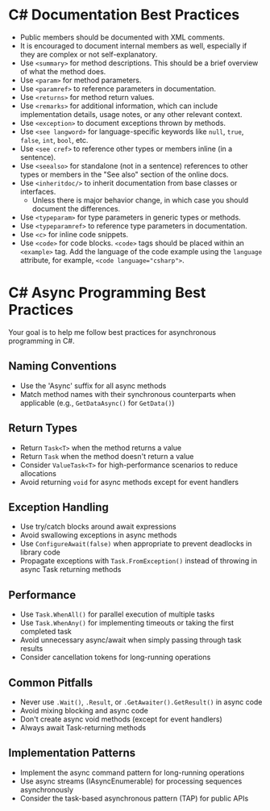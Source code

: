 # C# Documentation Best Practices

- Public members should be documented with XML comments.
- It is encouraged to document internal members as well, especially if they are complex or not self-explanatory.
- Use `<summary>` for method descriptions. This should be a brief overview of what the method does.
- Use `<param>` for method parameters.
- Use `<paramref>` to reference parameters in documentation.
- Use `<returns>` for method return values.
- Use `<remarks>` for additional information, which can include implementation details, usage notes, or any other relevant context.
- Use `<exception>` to document exceptions thrown by methods.
- Use `<see langword>` for language-specific keywords like `null`, `true`, `false`, `int`, `bool`, etc.
- Use `<see cref>` to reference other types or members inline (in a sentence).
- Use `<seealso>` for standalone (not in a sentence) references to other types or members in the "See also" section of the online docs.
- Use `<inheritdoc/>` to inherit documentation from base classes or interfaces.
  - Unless there is major behavior change, in which case you should document the differences.
- Use `<typeparam>` for type parameters in generic types or methods.
- Use `<typeparamref>` to reference type parameters in documentation.
- Use `<c>` for inline code snippets.
- Use `<code>` for code blocks. `<code>` tags should be placed within an `<example>` tag. Add the language of the code example using the `language` attribute, for example, `<code language="csharp">`.

# C# Async Programming Best Practices

Your goal is to help me follow best practices for asynchronous programming in C#.

## Naming Conventions

- Use the 'Async' suffix for all async methods
- Match method names with their synchronous counterparts when applicable (e.g., `GetDataAsync()` for `GetData()`)

## Return Types

- Return `Task<T>` when the method returns a value
- Return `Task` when the method doesn't return a value
- Consider `ValueTask<T>` for high-performance scenarios to reduce allocations
- Avoid returning `void` for async methods except for event handlers

## Exception Handling

- Use try/catch blocks around await expressions
- Avoid swallowing exceptions in async methods
- Use `ConfigureAwait(false)` when appropriate to prevent deadlocks in library code
- Propagate exceptions with `Task.FromException()` instead of throwing in async Task returning methods

## Performance

- Use `Task.WhenAll()` for parallel execution of multiple tasks
- Use `Task.WhenAny()` for implementing timeouts or taking the first completed task
- Avoid unnecessary async/await when simply passing through task results
- Consider cancellation tokens for long-running operations

## Common Pitfalls

- Never use `.Wait()`, `.Result`, or `.GetAwaiter().GetResult()` in async code
- Avoid mixing blocking and async code
- Don't create async void methods (except for event handlers)
- Always await Task-returning methods

## Implementation Patterns

- Implement the async command pattern for long-running operations
- Use async streams (IAsyncEnumerable<T>) for processing sequences asynchronously
- Consider the task-based asynchronous pattern (TAP) for public APIs
